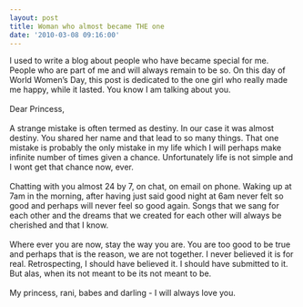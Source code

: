 ```yaml
---
layout: post
title: Woman who almost became THE one
date: '2010-03-08 09:16:00'
---
```


<p>I used to write a blog about people who have became special for me. People who are part of me and will always remain to be so. On this day of World Women&rsquo;s Day, this post is dedicated to the one girl who really made me happy, while it lasted. You know I am talking about you. <br/><br/>Dear Princess,<br/><br/>A strange mistake is often termed as destiny. In our case it was almost destiny. You shared her name and that lead to so many things. That one mistake is probably the only mistake in my life which I will perhaps make infinite number of times given a chance. Unfortunately life is not simple and I wont get that chance now, ever. <br/><br/>Chatting with you almost 24 by 7, on chat, on email on phone. Waking up at 7am in the morning, after having just said good night at 6am never felt so good and perhaps will never feel so good again. Songs that we sang for each other and the dreams that we created for each other will always be cherished and that I know. <br/><br/>Where ever you are now, stay the way you are. You are too good to be true and perhaps that is the reason, we are not together. I never believed it is for real. Retrospecting, I should have believed it. I should have submitted to it. But alas, when its not meant to be its not meant to be. <br/><br/>My princess, rani, babes and darling - I will always love you.</p><div class="blogger-post-footer"><img width="1" height="1" src="https://blogger.googleusercontent.com/tracker/5416117946427095362-3665401545594732624?l=soranthou.blogspot.com" alt=""/></div>